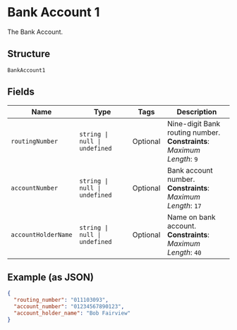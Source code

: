 
# Bank Account 1

The Bank Account.

## Structure

`BankAccount1`

## Fields

| Name | Type | Tags | Description |
|  --- | --- | --- | --- |
| `routingNumber` | `string \| null \| undefined` | Optional | Nine-digit Bank routing number.<br>**Constraints**: *Maximum Length*: `9` |
| `accountNumber` | `string \| null \| undefined` | Optional | Bank account number.<br>**Constraints**: *Maximum Length*: `17` |
| `accountHolderName` | `string \| null \| undefined` | Optional | Name on bank account.<br>**Constraints**: *Maximum Length*: `40` |

## Example (as JSON)

```json
{
  "routing_number": "011103093",
  "account_number": "01234567890123",
  "account_holder_name": "Bob Fairview"
}
```

